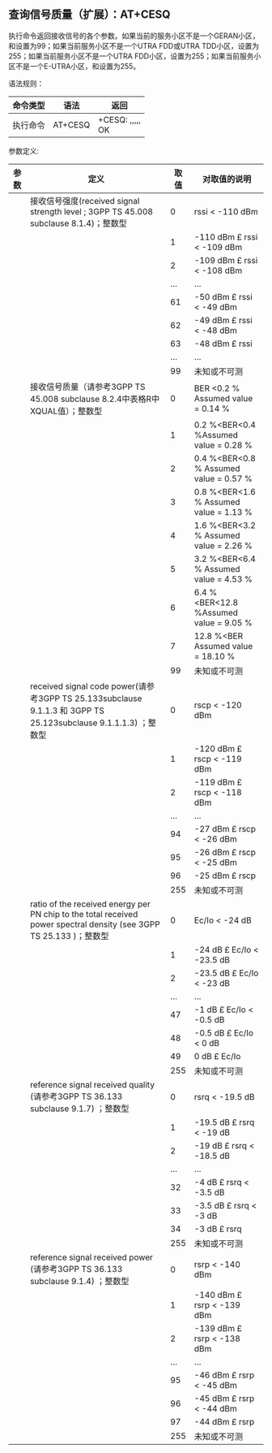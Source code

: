 ## 查询信号质量（扩展）：AT+CESQ

执行命令返回接收信号的各个参数。如果当前的服务小区不是一个GERAN小区，<rxlev>和<rxqual >设置为99；如果当前服务小区不是一个UTRA FDD或UTRA TDD小区，<rscp>设置为255；如果当前服务小区不是一个UTRA FDD小区，<ecno>设置为255；如果当前服务小区不是一个E-UTRA小区，<rsrq>和<rsrp>设置为255。

语法规则：

| 命令类型 | 语法    | 返回                                                        |
| -------- | ------- | ----------------------------------------------------------- |
| 执行命令 | AT+CESQ | +CESQ: <rxlev>,<rxqual >,<rscp>,<ecno>,<rsrq>,<rsrp><br> OK |

 

参数定义:

| 参数      | 定义                                                         | 取值 | 对取值的说明                                 |
| --------- | ------------------------------------------------------------ | ---- | -------------------------------------------- |
| <rxlev>   | 接收信号强度(received signal strength level ; 3GPP TS 45.008 subclause 8.1.4)；整数型 | 0    | rssi < -110 dBm                              |
|           |                                                              | 1    | -110 dBm £ rssi < -109 dBm                   |
|           |                                                              | 2    | -109 dBm £ rssi < -108 dBm                   |
|           |                                                              | …    | …                                            |
|           |                                                              | 61   | -50 dBm £ rssi < -49 dBm                     |
|           |                                                              | 62   | -49 dBm £ rssi < -48 dBm                     |
|           |                                                              | 63   | -48 dBm £ rssi                               |
|           |                                                              | …    | …                                            |
|           |                                                              | 99   | 未知或不可测                                 |
| <rxqual > | 接收信号质量（请参考3GPP TS 45.008 subclause 8.2.4中表格R中XQUAL值）；整数型 | 0    | BER	<0.2 %	Assumed value =	0.14 %   |
|           |                                                              | 1    | 0.2 %<BER<0.4 %Assumed value =	0.28 %     |
|           |                                                              | 2    | 0.4 %<BER<0.8 %	Assumed value =	0.57 % |
|           |                                                              | 3    | 0.8 %<BER<1.6 %	Assumed value =	1.13 % |
|           |                                                              | 4    | 1.6 %<BER<3.2 %	Assumed value =	2.26 % |
|           |                                                              | 5    | 3.2 %<BER<6.4 %	Assumed value =	4.53 % |
|           |                                                              | 6    | 6.4 %<BER<12.8 %Assumed value =	9.05 %    |
|           |                                                              | 7    | 12.8 %<BER	Assumed value =	18.10 %     |
|           |                                                              | 99   | 未知或不可测                                 |
| <rscp>    | received signal code power(请参考3GPP TS 25.133subclause 9.1.1.3 和 3GPP TS 25.123subclause 9.1.1.1.3) ；整数型 | 0    | rscp < -120 dBm                              |
|           |                                                              | 1    | -120 dBm £ rscp < -119 dBm                   |
|           |                                                              | 2    | -119 dBm £ rscp < -118 dBm                   |
|           |                                                              | …    | …                                            |
|           |                                                              | 94   | -27 dBm £ rscp < -26 dBm                     |
|           |                                                              | 95   | -26 dBm £ rscp < -25 dBm                     |
|           |                                                              | 96   | -25 dBm £ rscp                               |
|           |                                                              | 255  | 未知或不可测                                 |
| <ecno>    | ratio of the received energy per PN chip to the total received power spectral density (see 3GPP TS 25.133 )；整数型 | 0    | Ec/Io < -24 dB                               |
|           |                                                              | 1    | -24 dB £ Ec/Io < -23.5 dB                    |
|           |                                                              | 2    | -23.5 dB £ Ec/Io < -23 dB                    |
|           |                                                              | …    | …                                            |
|           |                                                              | 47   | -1 dB £ Ec/Io < -0.5 dB                      |
|           |                                                              | 48   | -0.5 dB £ Ec/Io < 0 dB                       |
|           |                                                              | 49   | 0 dB £ Ec/Io                                 |
|           |                                                              | 255  | 未知或不可测                                 |
| <rsrq>    | reference signal received quality (请参考3GPP TS 36.133 subclause 9.1.7) ；整数型 | 0    | rsrq < -19.5 dB                              |
|           |                                                              | 1    | -19.5 dB £ rsrq < -19 dB                     |
|           |                                                              | 2    | -19 dB £ rsrq < -18.5 dB                     |
|           |                                                              | …    | …                                            |
|           |                                                              | 32   | -4 dB £ rsrq < -3.5 dB                       |
|           |                                                              | 33   | -3.5 dB £ rsrq < -3 dB                       |
|           |                                                              | 34   | -3 dB £ rsrq                                 |
|           |                                                              | 255  | 未知或不可测                                 |
| <rsrp>    | reference signal received power (请参考3GPP TS 36.133 subclause 9.1.4) ；整数型 | 0    | rsrp < -140 dBm                              |
|           |                                                              | 1    | -140 dBm £ rsrp < -139 dBm                   |
|           |                                                              | 2    | -139 dBm £ rsrp < -138 dBm                   |
|           |                                                              | …    | …                                            |
|           |                                                              | 95   | -46 dBm £ rsrp < -45 dBm                     |
|           |                                                              | 96   | -45 dBm £ rsrp < -44 dBm                     |
|           |                                                              | 97   | -44 dBm £ rsrp                               |
|           |                                                              | 255  | 未知或不可测                                 |
